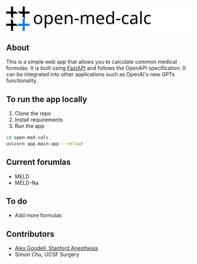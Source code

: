 
![logo.svg](static%2Fimgs%2Flogo.svg)

## About

This is a simple web app that allows you to calculate common medical formulas. 
It is built using [FastAPI](https://fastapi.tiangolo.com/) and follows the OpenAPI specification.
It can be integrated into other applications such as OpenAI's new GPTs functionality.

## To run the app locally

1. Clone the repo
2. Install requirements
3. Run the app

```bash
cd open-med-calc
uvicorn app.main:app --reload
```

## Current forumlas

- MELD
- MELD-Na


## To do

- Add more formulas

## Contributors

- [Alex Goodell, Stanford Anesthesia](https://github.com/alexgoodell)
- Simon Chu, UCSF Surgery


